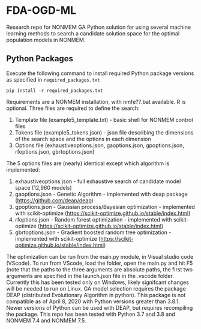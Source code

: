 # FDA-OGD-ML
Research repo for NONMEM GA 
Python solution for using several machine learning methods to search a candidate solution space for the optimal population models in NONMEM. 

## Python Packages

Execute the following command to install required Python package versions as specified in `required_packages.txt`

```
pip install -r required_packages.txt
```

Requirements are a NONMEM installation, with nmfe??.bat available. R is optional.
Three files are required to define the search:
1. Template file (example5_template.txt) - basic shell for NONMEM control files
2. Tokens file (example5_tokens.json) - json file describing the dimensions of the search space and the options in each dimension
3. Options file (exhaustiveoptions.json, gaoptions.json, gpoptions.json, rfoptions.json, gbrtoptions.json)
    
 The 5 options files are (nearly) identical except which algorithm is implemented:
 1. exhaustiveoptions.json - full exhaustive search of candidate model space (12,960 models)
 2. gaoptions.json - Genetic Algorithm - implemented with deap package (https://github.com/deap/deap)
 3. gpoptions.json - Gaussian process/Bayesian optimization - implemented with scikit-optimize (https://scikit-optimize.github.io/stable/index.html)
 4. rfoptions.json - Random forest optimization - implemented with scikit-optimize (https://scikit-optimize.github.io/stable/index.html)
 5. gbrtoptions.json - Gradient boosted random tree optimization - implemented with scikit-optimize (https://scikit-optimize.github.io/stable/index.html)
     
 The optimization can be run from the main.py module, in Visual studio code (VScode). To run from VScode, load the folder, open the main.py and hit F5 (note that the paths to the three arguments
 are absolute paths, the first two arguments are specified in the launch.json file in the .vscode folder. Currently this has been tested only on Windows, likely signifcant changes will be needed to run on Linux.
GA model selection requires the package DEAP (distributed Evolutionary Algorithm in python). This package is not compatible as of April 8, 2020 with Python versions greater than 3.8.1. Newer versions of Python can be used with DEAP, but requires recompiling the package. This repo has been tested with Python 3.7 and 3.8 and NONMEM 7.4 and NONMEM 7.5.
 
